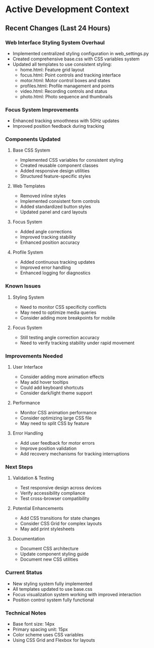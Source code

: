 # Active Development Context

## Recent Changes (Last 24 Hours)

### Web Interface Styling System Overhaul
- Implemented centralized styling configuration in web_settings.py
- Created comprehensive base.css with CSS variables system
- Updated all templates to use consistent styling:
  * home.html: Feature grid layout
  * focus.html: Point controls and tracking interface
  * motor.html: Motor control boxes and states
  * profiles.html: Profile management and points
  * video.html: Recording controls and status
  * photo.html: Photo sequence and thumbnails

### Focus System Improvements
- Enhanced tracking smoothness with 50Hz updates
- Improved position feedback during tracking

### Components Updated

1. Base CSS System
   - Implemented CSS variables for consistent styling
   - Created reusable component classes
   - Added responsive design utilities
   - Structured feature-specific styles

2. Web Templates
   - Removed inline styles
   - Implemented consistent form controls
   - Added standardized button styles
   - Updated panel and card layouts

3. Focus System
   - Added angle corrections
   - Improved tracking stability
   - Enhanced position accuracy

4. Profile System
   - Added continuous tracking updates
   - Improved error handling
   - Enhanced logging for diagnostics

### Known Issues
1. Styling System
   - Need to monitor CSS specificity conflicts
   - May need to optimize media queries
   - Consider adding more breakpoints for mobile

2. Focus System
   - Still testing angle correction accuracy
   - Need to verify tracking stability under rapid movement

### Improvements Needed
1. User Interface
   - Consider adding more animation effects
   - May add hover tooltips
   - Could add keyboard shortcuts
   - Consider dark/light theme support

2. Performance
   - Monitor CSS animation performance
   - Consider optimizing large CSS file
   - May need to split CSS by feature

3. Error Handling
   - Add user feedback for motor errors
   - Improve position validation
   - Add recovery mechanisms for tracking interruptions

### Next Steps
1. Validation & Testing
   - Test responsive design across devices
   - Verify accessibility compliance
   - Test cross-browser compatibility

2. Potential Enhancements
   - Add CSS transitions for state changes
   - Consider CSS Grid for complex layouts
   - May add print stylesheets

3. Documentation
   - Document CSS architecture
   - Update component styling guide
   - Document new CSS utilities

### Current Status
- New styling system fully implemented
- All templates updated to use base.css
- Focus visualization system working with improved interaction
- Position control system fully functional

### Technical Notes
- Base font size: 14px
- Primary spacing unit: 15px
- Color scheme uses CSS variables
- Using CSS Grid and Flexbox for layouts
